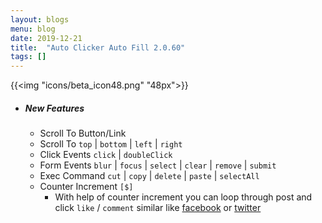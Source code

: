 ```yaml
---
layout: blogs
menu: blog
date: 2019-12-21
title:  "Auto Clicker Auto Fill 2.0.60"
tags: []
---
```


{{<img "icons/beta_icon48.png" "48px">}}
- ##### New Features
  - Scroll To Button/Link
  - Scroll To `top` \| `bottom` \| `left` \| `right`
  - Click Events `click` \| `doubleClick`
  - Form Events `blur` \| `focus` \| `select` \| `clear` \| `remove` \| `submit`
  - Exec Command `cut` \| `copy` \| `delete` \| `paste` \| `selectAll`
  - Counter Increment `[$]`
    - With help of counter increment you can loop through post and click `like` / `comment` similar like [facebook](https://www.facebook.com/) or [twitter](https://twitter.com/)